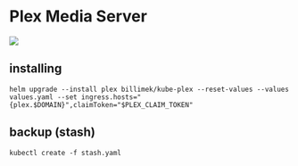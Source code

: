 # Plex Media Server

![](https://i.imgur.com/nDyS9OA.jpg)


## installing

```shell
helm upgrade --install plex billimek/kube-plex --reset-values --values values.yaml --set ingress.hosts="{plex.$DOMAIN}",claimToken="$PLEX_CLAIM_TOKEN"
```

## backup (stash)

```shell
kubectl create -f stash.yaml
```
